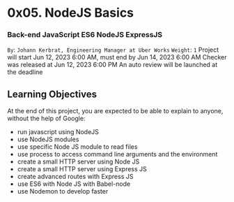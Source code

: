 # 0x05. NodeJS Basics
### Back-end JavaScript ES6 NodeJS ExpressJS
 `By`: `Johann Kerbrat, Engineering Manager at Uber Works`
 `Weight`: `1`
 Project will start Jun 12, 2023 6:00 AM, must end by Jun 14, 2023 6:00 AM
 Checker was released at Jun 12, 2023 6:00 PM
 An auto review will be launched at the deadline

## Learning Objectives
At the end of this project, you are expected to be able to explain to anyone, without the help of Google:

* run javascript using NodeJS
* use NodeJS modules
* use specific Node JS module to read files
* use process to access command line arguments and the environment
* create a small HTTP server using Node JS
* create a small HTTP server using Express JS
* create advanced routes with Express JS
* use ES6 with Node JS with Babel-node
* use Nodemon to develop faster
